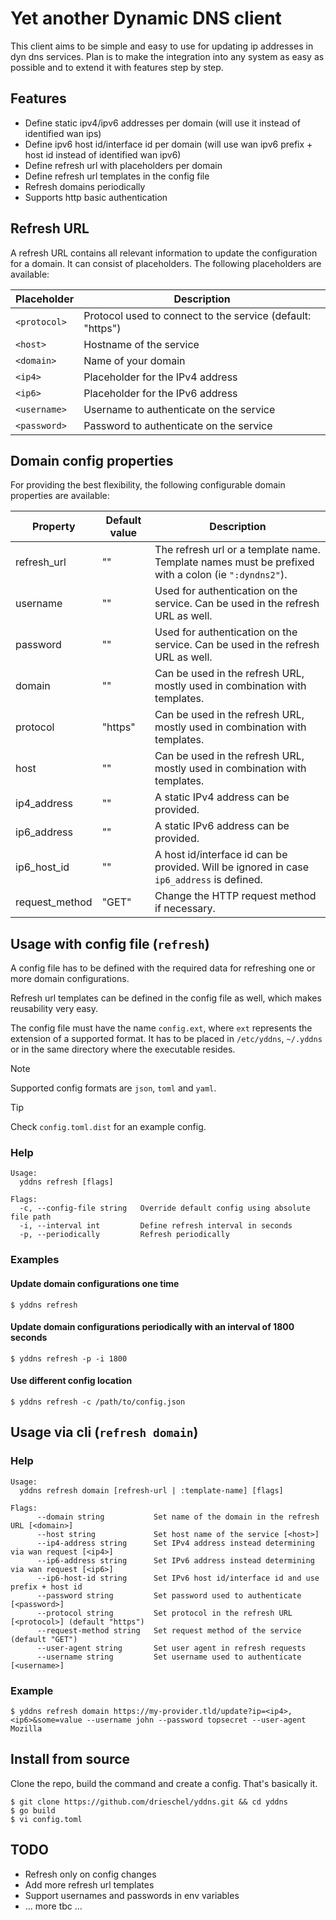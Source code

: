 # Yet another Dynamic DNS client

This client aims to be simple and easy to use for updating ip addresses in dyn dns services. Plan is to make the integration into any system as easy as possible and to extend it with features step by step.

## Features
- Define static ipv4/ipv6 addresses per domain (will use it instead of identified wan ips)
- Define ipv6 host id/interface id per domain (will use wan ipv6 prefix + host id instead of identified wan ipv6)
- Define refresh url with placeholders per domain
- Define refresh url templates in the config file
- Refresh domains periodically
- Supports http basic authentication

## Refresh URL
A refresh URL contains all relevant information to update the configuration for a domain. It can consist of placeholders. The following placeholders are available:

| Placeholder  | Description                                                |
|--------------|------------------------------------------------------------|
| `<protocol>` | Protocol used to connect to the service (default: "https") |
| `<host>`     | Hostname of the service                                    |
| `<domain>`   | Name of your domain                                        |
| `<ip4>`      | Placeholder for the IPv4 address                           |
| `<ip6>`      | Placeholder for the IPv6 address                           |
| `<username>` | Username to authenticate on the service                    |
| `<password>` | Password to authenticate on the service                    |

## Domain config properties
For providing the best flexibility, the following configurable domain properties are available:

| Property       | Default value | Description                                                                                         |
|----------------|---------------|-----------------------------------------------------------------------------------------------------|
| refresh_url    | ""            | The refresh url or a template name. Template names must be prefixed with a colon (ie `":dyndns2"`). |
| username       | ""            | Used for authentication on the service. Can be used in the refresh URL as well.                     |
| password       | ""            | Used for authentication on the service. Can be used in the refresh URL as well.                     |
| domain         | ""            | Can be used in the refresh URL, mostly used in combination with templates.                          |
| protocol       | "https"       | Can be used in the refresh URL, mostly used in combination with templates.                          | 
| host           | ""            | Can be used in the refresh URL, mostly used in combination with templates.                          |
| ip4_address    | ""            | A static IPv4 address can be provided.                                                              |
| ip6_address    | ""            | A static IPv6 address can be provided.                                                              |
| ip6_host_id    | ""            | A host id/interface id can be provided. Will be ignored in case `ip6_address` is defined.           |
| request_method | "GET"         | Change the HTTP request method if necessary.                                                        |

## Usage with config file (`refresh`)
A config file has to be defined with the required data for refreshing one or more domain configurations.

Refresh url templates can be defined in the config file as well, which makes reusability very easy.

The config file must have the name `config.ext`, where `ext` represents the extension of a supported format. It has to be placed in `/etc/yddns`, `~/.yddns` or in the same directory where the executable resides.
>[!NOTE]
> Supported config formats are `json`, `toml` and `yaml`.

>[!TIP]
> Check `config.toml.dist` for an example config.
### Help
```
Usage:
  yddns refresh [flags]

Flags:
  -c, --config-file string   Override default config using absolute file path
  -i, --interval int         Define refresh interval in seconds
  -p, --periodically         Refresh periodically

```
### Examples
#### Update domain configurations one time
```shell
$ yddns refresh
```
#### Update domain configurations periodically with an interval of 1800 seconds
```shell
$ yddns refresh -p -i 1800
```
#### Use different config location
```shell
$ yddns refresh -c /path/to/config.json
```

## Usage via cli (`refresh domain`)
### Help
```
Usage:
  yddns refresh domain [refresh-url | :template-name] [flags]

Flags:
      --domain string           Set name of the domain in the refresh URL [<domain>]
      --host string             Set host name of the service [<host>]
      --ip4-address string      Set IPv4 address instead determining via wan request [<ip4>]
      --ip6-address string      Set IPv6 address instead determining via wan request [<ip6>]
      --ip6-host-id string      Set IPv6 host id/interface id and use prefix + host id
      --password string         Set password used to authenticate [<password>]
      --protocol string         Set protocol in the refresh URL [<protocol>] (default "https")
      --request-method string   Set request method of the service (default "GET")
      --user-agent string       Set user agent in refresh requests
      --username string         Set username used to authenticate [<username>]
```
### Example
```shell
$ yddns refresh domain https://my-provider.tld/update?ip=<ip4>,<ip6>&some=value --username john --password topsecret --user-agent Mozilla
```
## Install from source
Clone the repo, build the command and create a config. That's basically it.
```shell
$ git clone https://github.com/drieschel/yddns.git && cd yddns
$ go build
$ vi config.toml
```

## TODO
- Refresh only on config changes
- Add more refresh url templates
- Support usernames and passwords in env variables
- ... more tbc ...
